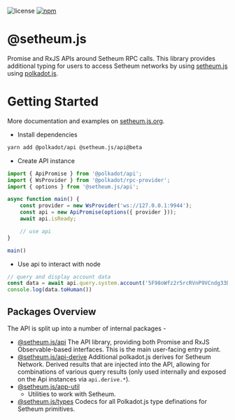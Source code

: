 ![license](https://img.shields.io/badge/License-Apache%202.0-blue?logo=apache&style=flat-square)
[![npm](https://img.shields.io/npm/v/@setheum.js/api?logo=npm&style=flat-square)](https://www.npmjs.com/package/@setheum.js/api)

# @setheum.js
Promise and RxJS APIs around Setheum RPC calls. 
This library provides additional typing for users to access Setheum networks by using [setheum.js](https://github.com/setheum-js/api) using [polkadot.js](https://github.com/polkadot-js/api).

# Getting Started

More documentation and examples on [setheum.js.org](https://setheum.js.org).

- Install dependencies

```bash
yarn add @polkadot/api @setheum.js/api@beta
```

- Create API instance

```ts
import { ApiPromise } from '@polkadot/api';
import { WsProvider } from '@polkadot/rpc-provider';
import { options } from '@setheum.js/api';

async function main() {
    const provider = new WsProvider('ws://127.0.0.1:9944');
    const api = new ApiPromise(options({ provider }));
    await api.isReady;

    // use api
}

main()
```

- Use api to interact with node

```ts
// query and display account data
const data = await api.query.system.account('5F98oWfz2r5rcRVnP9VCndg33DAAsky3iuoBSpaPUbgN9AJn');
console.log(data.toHuman())
```

## Packages Overview

The API is split up into a number of internal packages -

- [@setheum.js/api](packages/api/) The API library, providing both Promise and RxJS Observable-based interfaces. This is the main user-facing entry point.
- [@setheum.js/api-derive](packages/api-derive/) Additional polkadot.js derives for Setheum Network.
Derived results that are injected into the API, allowing for combinations of various query results (only used internally and exposed on the Api instances via `api.derive.*`).
- [@setheum.js/app-util](./packages/app-util)
  - Utilities to work with Setheum.
- [@setheum.js/types](packages/types/) Codecs for all Polkadot.js type definations for Setheum primitives.
